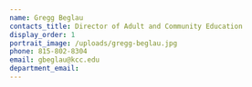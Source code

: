 ```yaml
---
name: Gregg Beglau
contacts_title: Director of Adult and Community Education
display_order: 1
portrait_image: /uploads/gregg-beglau.jpg
phone: 815-802-8304
email: gbeglau@kcc.edu
department_email:
---
```


